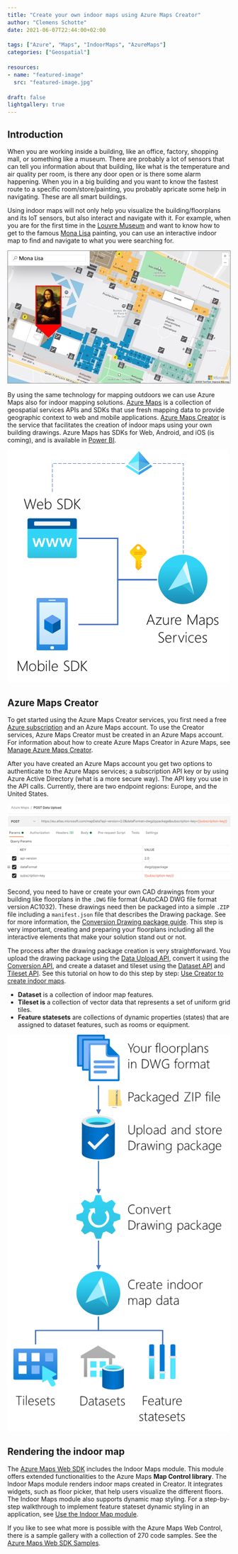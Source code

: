 ```yaml
---
title: "Create your own indoor maps using Azure Maps Creator"
author: "Clemens Schotte"
date: 2021-06-07T22:44:00+02:00

tags: ["Azure", "Maps", "IndoorMaps", "AzureMaps"]
categories: ["Geospatial"]

resources:
- name: "featured-image"
  src: "featured-image.jpg"

draft: false
lightgallery: true
---
```


## Introduction

When you are working inside a building, like an office, factory, shopping mall, or something like a museum. There are probably a lot of sensors that can tell you information about that building, like what is the temperature and air quality per room, is there any door open or is there some alarm happening. When you in a big building and you want to know the fastest route to a specific room/store/painting, you probably apricate some help in navigating. These are all smart buildings.

Using indoor maps will not only help you visualize the building/floorplans and its IoT sensors, but also interact and navigate with it. For example, when you are for the first time in the [Louvre Museum](https://www.bing.com/search?q=paris+louvre+museum) and want to know how to get to the famous [Mona Lisa](https://www.bing.com/search?q=Mona%20Lisa) painting, you can use an interactive indoor map to find and navigate to what you were searching for.

![Map of the Louvre Museum](louvre-map.jpg)
 
By using the same technology for mapping outdoors we can use Azure Maps also for indoor mapping solutions. [Azure Maps](https://azure.microsoft.com/en-us/services/azure-maps/) is a collection of geospatial services APIs and SDKs that use fresh mapping data to provide geographic context to web and mobile applications. [Azure Maps Creator](https://azure.microsoft.com/en-us/updates/azure-maps-creator-is-now-generally-available/) is the service that facilitates the creation of indoor maps using your own building drawings. Azure Maps has SDKs for Web, Android, and iOS (is coming), and is available in [Power BI](https://docs.microsoft.com/en-us/azure/azure-maps/power-bi-visual-getting-started).

![Azure Maps](azure-maps.png)
 
## Azure Maps Creator

To get started using the Azure Maps Creator services, you first need a free [Azure subscription](https://azure.microsoft.com/en-us/free/) and an Azure Maps account. To use the Creator services, Azure Maps Creator must be created in an Azure Maps account. For information about how to create Azure Maps Creator in Azure Maps, see [Manage Azure Maps Creator](https://docs.microsoft.com/en-us/azure/azure-maps/how-to-manage-creator).

After you have created an Azure Maps account you get two options to authenticate to the Azure Maps services; a subscription API key or by using Azure Active Directory (what is a more secure way). The API key you use in the API calls. Currently, there are two endpoint regions: Europe, and the United States.

![POST Data Upload API](postman.png)
 
Second, you need to have or create your own CAD drawings from your building like floorplans in the `.DWG` file format (AutoCAD DWG file format version AC1032). These drawings need then be packaged into a simple `.ZIP` file including a `manifest.json` file that describes the Drawing package. See for more information, the [Conversion Drawing package guide](https://docs.microsoft.com/en-us/azure/azure-maps/drawing-package-guide). This step is very important, creating and preparing your floorplans including all the interactive elements that make your solution stand out or not.

The process after the drawing package creation is very straightforward. You upload the drawing package using the [Data Upload API](https://docs.microsoft.com/en-us/rest/api/maps/data-v2), convert it using the [Conversion API](https://docs.microsoft.com/en-us/rest/api/maps/v2/conversion), and create a dataset and tileset using the [Dataset API](https://docs.microsoft.com/en-us/rest/api/maps/v2/dataset) and [Tileset API](https://docs.microsoft.com/en-us/rest/api/maps/v2/tileset). See this tutorial on how to do this step by step: [Use Creator to create indoor maps](https://docs.microsoft.com/en-us/azure/azure-maps/tutorial-creator-indoor-maps).

* **Dataset** is a collection of indoor map features.
* **Tileset is** a collection of vector data that represents a set of uniform grid tiles.
* **Feature statesets** are collections of dynamic properties (states) that are assigned to dataset features, such as rooms or equipment.

![Drawing package process](drawing-package.png)
 
## Rendering the indoor map

The [Azure Maps Web SDK](https://docs.microsoft.com/en-us/azure/azure-maps/) includes the Indoor Maps module. This module offers extended functionalities to the Azure Maps **Map Control library**. The Indoor Maps module renders indoor maps created in Creator. It integrates widgets, such as floor picker, that help users visualize the different floors. The Indoor Maps module also supports dynamic map styling. For a step-by-step walkthrough to implement feature stateset dynamic styling in an application, see [Use the Indoor Map module](https://docs.microsoft.com/en-us/azure/azure-maps/how-to-use-indoor-module).

If you like to see what more is possible with the Azure Maps Web Control, there is a sample gallery with a collection of 270 code samples. See the [Azure Maps Web SDK Samples](https://samples.azuremaps.com/).